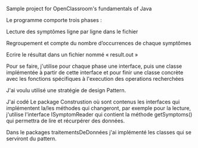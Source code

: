 Sample project for OpenClassroom's fundamentals of Java

Le programme comporte trois phases : 

Lecture des symptômes ligne par ligne dans le fichier 

Regroupement et compte du nombre d’occurrences de chaque symptômes 

Ecrire le résultat dans un fichier nommé « result.out »

Pour se faire, j'utilise pour chaque phase une interface, puis une classe implémentée à partir de cette interface
et pour finir une classe concrète avec les fonctions spécifiques à l'execution des operations recherchées 

J'ai voulu utilisé une stratégie de design Pattern.

J'ai codé Le package Construstion où sont contenus les interfaces qui implémentent la/les méthodes qui changeront, par exemple 
pour la lecture, j'utilise l'interface ISymptomReader qui contient la méthode getSymptoms() qui permettra de lire 
et récurpérer des données.

Dans le packages traitementsDeDonnées j'ai implémenté les classes qui se serviront du pattern.










